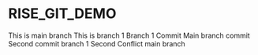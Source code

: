 # RISE_GIT_DEMO
This is main branch
This is branch 1
Branch 1 Commit
Main branch commit
Second commit branch 1
Second Conflict main branch